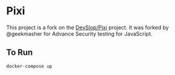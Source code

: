 # Pixi

This project is a fork on the [DevSlop/Pixi](https://github.com/DevSlop/Pixi) project.
It was forked by @geekmasher for Advance Security testing for JavaScript. 

## To Run

```
docker-compose up
```
